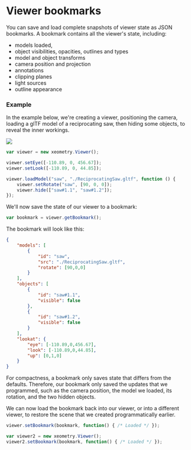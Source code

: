 # Viewer bookmarks

You can save and load complete snapshots of viewer state as JSON bookmarks. A bookmark contains all the viewer's state, including:

* models loaded,
* object visibilities, opacities, outlines and types
* model and object transforms
* camera position and projection
* annotations
* clipping planes
* light sources
* outline appearance

### Example

In the example below, we're creating a viewer, positioning the camera, loading a glTF model of a reciprocating saw, then hiding some objects, to reveal the inner workings.

[![](http://xeolabs.com/xeometry/assets/sawObjects.png)](http://xeolabs.com/xeometry/examples/#effects_opacity)

```javascript
var viewer = new xeometry.Viewer();

viewer.setEye([-110.89, 0, 456.67]);
viewer.setLook([-110.89, 0, 44.85]);

viewer.loadModel("saw", "./ReciprocatingSaw.gltf", function () {
    viewer.setRotate("saw", [90, 0, 0]);
    viewer.hide(["saw#1.1", "saw#1.2"]);
});
```

We'll now save the state of our viewer to a bookmark:

````javascript
var bookmark = viewer.getBookmark();
````

The bookmark will look like this:

````json
{
	"models": [
		{
			"id": "saw",
			"src": "./ReciprocatingSaw.gltf",
			"rotate": [90,0,0]
		}
	],
	"objects": [
		{
			"id": "saw#1.1",
			"visible": false
		},
		{
			"id": "saw#1.2",
			"visible": false
		}
	],
	"lookat": {
		"eye": [-110.89,0,456.67],
		"look": [-110.89,0,44.85],
		"up": [0,1,0]
	}
}
````

For compactness, a bookmark only saves state that differs from the defaults. Therefore, our bookmark only saved the
updates that we programmed, such as the camera position, the model we loaded, its rotation, and the two hidden objects.

We can now load the bookmark back into our viewer, or into a different viewer, to restore the scene that we
created programmatically earlier.

```javascript
viewer.setBookmark(bookmark, function() { /* Loaded */ });

var viewer2 = new xeometry.Viewer();
viewer2.setBookmark(bookmark, function() { /* Loaded */ });
```

